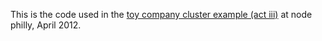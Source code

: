 This is the code used in the
[toy company cluster example (act iii)](http://www.youtube.com/watch?v=ZI2whsVNAz4)
at node philly, April 2012.
